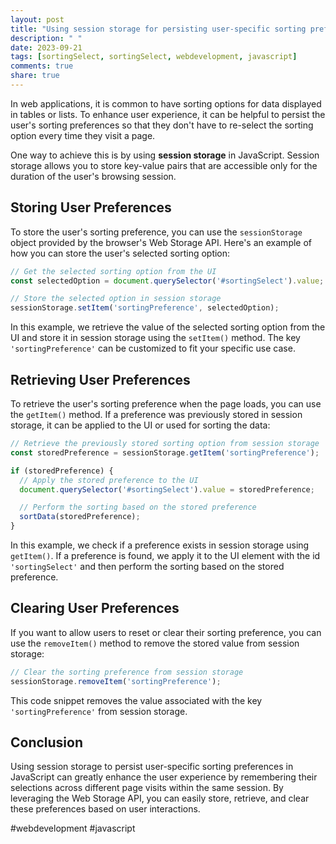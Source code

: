 ```yaml
---
layout: post
title: "Using session storage for persisting user-specific sorting preferences in JavaScript"
description: " "
date: 2023-09-21
tags: [sortingSelect, sortingSelect, webdevelopment, javascript]
comments: true
share: true
---
```


In web applications, it is common to have sorting options for data displayed in tables or lists. To enhance user experience, it can be helpful to persist the user's sorting preferences so that they don't have to re-select the sorting option every time they visit a page.

One way to achieve this is by using **session storage** in JavaScript. Session storage allows you to store key-value pairs that are accessible only for the duration of the user's browsing session.

## Storing User Preferences

To store the user's sorting preference, you can use the `sessionStorage` object provided by the browser's Web Storage API. Here's an example of how you can store the user's selected sorting option:

```javascript
// Get the selected sorting option from the UI
const selectedOption = document.querySelector('#sortingSelect').value;

// Store the selected option in session storage
sessionStorage.setItem('sortingPreference', selectedOption);
```

In this example, we retrieve the value of the selected sorting option from the UI and store it in session storage using the `setItem()` method. The key `'sortingPreference'` can be customized to fit your specific use case.

## Retrieving User Preferences

To retrieve the user's sorting preference when the page loads, you can use the `getItem()` method. If a preference was previously stored in session storage, it can be applied to the UI or used for sorting the data:

```javascript
// Retrieve the previously stored sorting option from session storage
const storedPreference = sessionStorage.getItem('sortingPreference');

if (storedPreference) {
  // Apply the stored preference to the UI
  document.querySelector('#sortingSelect').value = storedPreference;

  // Perform the sorting based on the stored preference
  sortData(storedPreference);
}
```

In this example, we check if a preference exists in session storage using `getItem()`. If a preference is found, we apply it to the UI element with the id `'sortingSelect'` and then perform the sorting based on the stored preference.

## Clearing User Preferences

If you want to allow users to reset or clear their sorting preference, you can use the `removeItem()` method to remove the stored value from session storage:

```javascript
// Clear the sorting preference from session storage
sessionStorage.removeItem('sortingPreference');
```

This code snippet removes the value associated with the key `'sortingPreference'` from session storage.

## Conclusion

Using session storage to persist user-specific sorting preferences in JavaScript can greatly enhance the user experience by remembering their selections across different page visits within the same session. By leveraging the Web Storage API, you can easily store, retrieve, and clear these preferences based on user interactions.

#webdevelopment #javascript